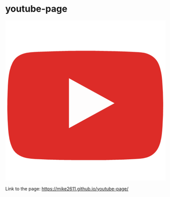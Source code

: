 # youtube-page

![Page Screenshot](/images/favicon.png?raw=true "Page Screenshot")


Link to the page:
https://mike2611.github.io/youtube-page/
